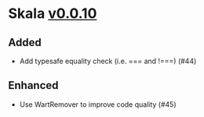# Skala [v0.0.10](https://github.com/Kevin-Lee/skala/issues?utf8=%E2%9C%93&q=milestone%3A0.0.10%20is%3Aclosed)

## Added
* Add typesafe equality check (i.e. === and !===) (#44)

## Enhanced
* Use WartRemover to improve code quality (#45)

